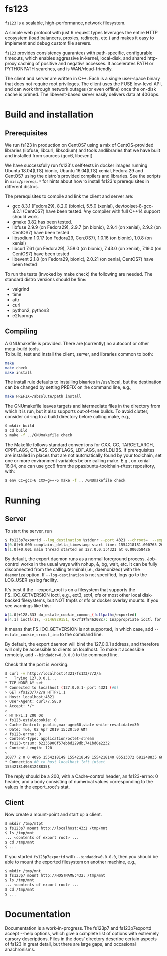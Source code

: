 # fs123

`fs123` is a scalable, high-performance, network filesystem.

A simple web protocol with just 6 request types
leverages the entire HTTP ecosystem (load balancers,
proxies, redirects, etc.) and makes it easy to implement and
debug custom file servers.

`fs123` provides consistency guarantees
with path-specific, configurable timeouts, which enables
aggressive in-kernel, local-disk, and shared http-proxy
caching of positive and negative accesses. It accelerates PATH
or PYTHONPATH searches, and is WAN/cloud-friendly.

The client and server are written in C++. Each is a single
user-space binary that does not require root privileges.
The client uses the FUSE low-level API, and can work through
network outages (or even offline) once the on-disk cache is
primed.  The libevent-based server easily delivers data
at 40Gbps.

# Build and installation

## Prerequisites

We run fs123 in production on CentOS7 using a mix of CentOS-provided
libraries (libfuse, libcurl, libsodium) and tools andlibraries that we
have built and installed from sources (gcc6, libevent)

We have successfully run fs123's self-tests in docker images running
Ubuntu 18.04(LTS) bionic, Ubuntu 16.04(LTS) xenial, Fedora 29 and
CentOS7 using the distro's provided compilers and libraries.  See the
scripts in `misc/prereqs.*` for hints about how to install fs123's
prerequisites in different distros.

The prerequisites to compile and link the client and server are:

- gcc
    8.3.1 (Fedora29), 8.2.0 (bionic), 5.5.0 (xenial), devtoolset-8-gcc-8.2.1 (CentOS7) have been tested. Any compiler with full C++14 support should work.
- gmake
    3.82 has been tested.
- libfuse
    2.9.9 (on Fedora29), 2.9.7 (on bionic), 2.9.4 (on xenial), 2.9.2 (on CentOS7) have been tested
- libsodium
    1.0.17 (on Fedora29, CentOS7), 1.0.16 (on bionic), 1.0.8 (on xenial)
- libcurl
    7.61 (on Fedora29), 7.58.0 (on bionic), 7.43.0 (on xenial), 7.19.0 (on CentOS7) have been tested
- libevent
    2.1.8 (on Fedora29, bionic), 2.0.21 (on xenial, CentOS7) have been tested
    
To run the tests (invoked by make check) the following are needed.  The standard distro versions should be fine:

- valgrind
- time 
- attr
- curl
- python2, python3
- e2fsprogs

## Compiling

A GNUmakefile is provided.  There are (currently) no autoconf or
other meta-build tools.  
To build, test and install the client, server, and libraries common to both:

```bash
make
make check
make install
```

The install rule defaults to installing binaries in /usr/local, but
the destination can be changed by setting PREFIX on the command line,
e.g.,


```bash
make PREFIX=/absolute/path install
```

The GNUmakefile leaves targets and intermediate files in the
directory from which it is run, but it also supports out-of-tree
builds.  To avoid clutter, consider cd-ing to a build directory
before calling make, e.g.,
```bash
$ mkdir build
$ cd build
$ make -f ../GNUmakefile check
```

The Makefile follows standard conventions
for CXX, CC, TARGET_ARCH, CPPFLAGS, CFLAGS, CXXFLAGS, LDFLAGS, and LDLIBS.
If prerequisites are installed in places that are not
automatically found by your toolchain, set one or more environment
variables before calling make.  E.g., on xenial 16.04, one can use
gcc6 from the ppa:ubuntu-toolchain-r/test repository, with:
```bash
$ env CC=gcc-6 CXX=g++-6 make -f .../GNUmakefile check
```

# Running

## Server

To start the server, run
```bash
$ fs123p7exportd --log_destination %stderr --port 4321 --chroot=  --export_root=/some/where
N[0.0]+0.000 complaint_delta_timestamp start time: 1554218181.000765 2019-04-02 15:16:21+0000
N[1.0]+0.001 main thread started on 127.0.0.1:4321 at 0.000358426
```

By default, the export daemon runs as a normal foreground process.  Job-control works
in the usual ways with nohup, &, bg, wait, etc.  It can be fully disconnected
from the calling terminal (i.e., daemonized) with the `--daemonize` option.  If `--log-destination`
is not specified, logs go to the LOG_USER syslog facility.

It's best if the --export_root is on a filesystem that supports the
FS_IOC_GETVERSION ioctl, e.g., ext3, ext4, xfs or most other local
disk-backed filesystems, but NOT tmpfs or nfs or docker overlay
mounts.  If you see warnings like this:
```bash
W[4.0]+128.333 do_estale_cookie_common_(fullpath=/exported)
W[4.1] ioctl(17, -2146929151, 0x7f19f846208c): Inappropriate ioctl for device
```
it means that FS_IOC_GETVERSION is not supported, in which case, add
`--estale_cookie_src=st_ino` to the command line.

By default, the export daemon will bind the 127.0.0.1 address, and therefore will
only be accessible to clients on localhost.  To make it accessible remotely, add
`--bindaddr=0.0.0.0` to the command line.


Check that the port is working:
```bash
$ curl -v http://localhost:4321/fs123/7/2/a
*   Trying 127.0.0.1...
* TCP_NODELAY set
* Connected to localhost (127.0.0.1) port 4321 (#0)
> GET /fs123/7/2/a HTTP/1.1
> Host: localhost:4321
> User-Agent: curl/7.58.0
> Accept: */*
> 
< HTTP/1.1 200 OK
< fs123-estalecookie: 0
< Cache-Control: public,max-age=60,stale-while-revalidate=30
< Date: Tue, 02 Apr 2019 15:20:50 GMT
< fs123-errno: 0
< Content-Type: application/octet-stream
< fs123-trsum: b2235900f57ebbd229db1741bd0e2232
< Content-Length: 120
< 
16877 2 0 0 4096 1554218149 1554218149 1554218140 85513372 681248835 681248835 746338405 60 8 4096 0
* Connection #0 to host localhost left intact
1554218149681248835$
```
The reply should be a 200, with a Cache-control header, an fs123-errno: 0 header,
and a body consisting of numerical values corresponding to the values in the export_root's
stat.

## Client
Now create a mount-point and start up a client.
```bash
$ mkdir /tmp/mtpt
$ fs123p7 mount http://localhost:4321 /tmp/mnt
$ ls /tmp/mnt
... <contents of export root> ...
$ cd /tmp/mnt
$ ...
```

If you started `fs123p7exportd` with `--bindaddr=0.0.0.0`, then you should be able
to mount the exported filesystem on another machine, e.g.,
```bash
$ mkdir /tmp/mnt
$ fs123p7 mount http://HOSTNAME:4321 /tmp/mnt
$ ls /tmp/mnt
... <contents of export root> ...
$ cd /tmp/mnt
$ ...
```
# Documentation

Documentation is a work-in-progress.  The fs123p7 and fs123p7exportd
accept --help options, which give a complete list of options with
extremely cursory descriptions.  Files in the docs/ directory describe
certain aspects of fs123 in great detail, but there are large gaps,
and occasional anachronisms.
